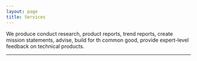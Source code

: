 ```yaml
---
layout: page
title: Services
---
```




We produce conduct research, product reports, trend reports, create mission statements, advise, build for th common good, provide expert-level feedback on technical products.


***